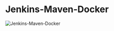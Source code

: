 # Jenkins-Maven-Docker

![Jenkins-Maven-Docker](https://github.com/VardhanLearn/Jenkins-Maven-Docker/assets/87961252/730a3b89-64a9-447a-af18-14050cc44d9f)
